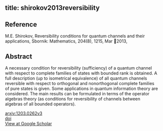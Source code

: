 title: shirokov2013reversibility
---


## Reference

M.E. Shirokov, Reversibility conditions for quantum channels and their applications, Sbornik: Mathematics, 204(8), 1215, Mar 2013,

## Abstract 
  A necessary condition for reversibility (sufficiency) of a quantum channel
with respect to complete families of states with bounded rank is obtained. A
full description (up to isometrical equivalence) of all quantum channels
reversible with respect to orthogonal and nonorthogonal complete families of
pure states is given. Some applications in quantum information theory are
considered.
The main results can be formulated in terms of the operator algebras theory
(as conditions for reversibility of channels between algebras of all bounded
operators).

    

[arxiv:1203.0262v3](https://arxiv.org/abs/1203.0262v3)     
[doi]()     
[View at Google Scholar]()